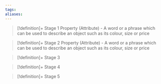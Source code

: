 ```yaml
---
tags:
aliases:
---
```


> [!definition]+ Stage 1
> Property (Attribute) - A word or a phrase which can be used to describe an object such as its colour, size or price

> [!definition]+ Stage 2
> Property (Attribute) - A word or a phrase which can be used to describe an object such as its colour, size or price

> [!definition]+ Stage 3
>

> [!definition]+ Stage 4
>

> [!definition]+ Stage 5
>



